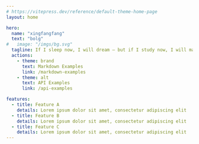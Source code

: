 ```yaml
---
# https://vitepress.dev/reference/default-theme-home-page
layout: home

hero:
  name: "xingfangfang"
  text: "bolg"
#   image: "/imgs/bg.svg"
  tagline: If I sleep now, I will dream — but if I study now, I will make my dreams come true.
  actions:
    - theme: brand
      text: Markdown Examples
      link: /markdown-examples
    - theme: alt
      text: API Examples
      link: /api-examples

features:
  - title: Feature A
    details: Lorem ipsum dolor sit amet, consectetur adipiscing elit
  - title: Feature B
    details: Lorem ipsum dolor sit amet, consectetur adipiscing elit
  - title: Feature C
    details: Lorem ipsum dolor sit amet, consectetur adipiscing elit
---
```


